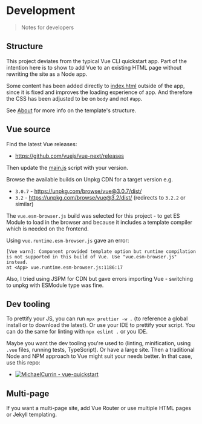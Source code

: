 # Development
> Notes for developers


## Structure

This project deviates from the typical Vue CLI quickstart app. Part of the intention here is to show to add Vue to an existing HTML page without rewriting the site as a Node app.

Some content has been added directly to [index.html](/index.html) outside of the app, since it is fixed and improves the loading experience of app. And therefore the CSS has been adjusted to be on `body` and not `#app`.

See [About](about.md) for more info on the template's structure.

## Vue source

Find the latest Vue releases:

- https://github.com/vuejs/vue-next/releases

Then update the [main.js](/assets/js/main.js) script with your version.

Browse the available builds on Unpkg CDN for a target version e.g.

- `3.0.7` - https://unpkg.com/browse/vue@3.0.7/dist/
- `3.2` - https://unpkg.com/browse/vue@3.2/dist/ (redirects to `3.2.2` or similar)

The `vue.esm-browser.js` build was selected for this project - to get ES Module to load in the browser and because it includes a template compiler which is needed on the frontend.

Using `vue.runtime.esm-browser.js` gave an error:

    [Vue warn]: Component provided template option but runtime compilation is not supported in this build of Vue. Use "vue.esm-browser.js" instead.
    at <App> vue.runtime.esm-browser.js:1186:17

Also, I tried using JSPM for CDN but gave errors importing Vue - switching to unpkg with ESModule type was fine.


## Dev tooling

To prettify your JS, you can run `npx prettier -w .` (to reference a global install or to download the latest). Or use your IDE to prettify your script. You can do the same for linting with `npx eslint .` or you IDE.

Maybe you want the dev tooling you're used to (linting, minification, using `.vue` files, running tests, TypeScript). Or have a large site. Then a traditional Node and NPM approach to Vue might suit your needs better. In that case, use this repo:

- [![MichaelCurrin - vue-quickstart](https://img.shields.io/static/v1?label=MichaelCurrin&message=vue-quickstart&color=blue&logo=github)](https://github.com/MichaelCurrin/vue-quickstart)


## Multi-page

If you want a multi-page site, add Vue Router or use multiple HTML pages or Jekyll templating.
